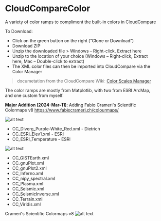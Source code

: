 # CloudCompareColor
A variety of color ramps to compliment the built-in colors in CloudCompare

To Download:
*	Click on the green button on the right (“Clone or Download”)
*	Download ZIP
*	Unzip the downloaded file > Windows – Right-click, Extract here
* Unzip to the location of your choice (Windows – Right-click, Extract here, Mac – Double-click to extract)
*	The XML color files can then be imported into CloudCompare via the Color Manager
> documetation from the CloudCompare Wiki: [Color Scales Manager](http://www.cloudcompare.org/doc/wiki/index.php?title=Scalar_fields%5CColor_Scales_Manager)


The color ramps are mostly from Matplotlib, with two from ESRI ArcMap, and one custom from myself.

**Major Addition (2024-Mar-11)**: Adding Fabio Crameri's Scientific Colormaps v8 <https://www.fabiocrameri.ch/colourmaps/>

![alt text](https://i.imgur.com/10Uv9bg.png)
* CC_Diverg_Purple-White_Red.xml - Dietrich
* CC_ESRI_Elev1.xml - ESRI
* CC_ESRI_Temperature - ESRI

![alt text](https://i.imgur.com/v5o8h2X.png)
* CC_GISTEarth.xml
* CC_gnuPlot.xml
* CC_gnuPlot2.xml
* CC_Inferno.xml
* CC_nipy_spectral.xml
* CC_Plasma.xml
* CC_Seismic.xml
* CC_SeismicInverse.xml
* CC_Terrain.xml
* CC_Viridis.xml

Crameri's Scientific Colormaps v8
![alt text](../SciColurMaps/+ScientificColourMaps8-FabioCrameri.png)
